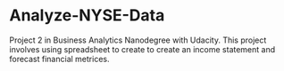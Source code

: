 # Analyze-NYSE-Data
Project 2 in Business Analytics Nanodegree with Udacity. This project involves using spreadsheet to create to create an income statement and forecast financial metrices.   
